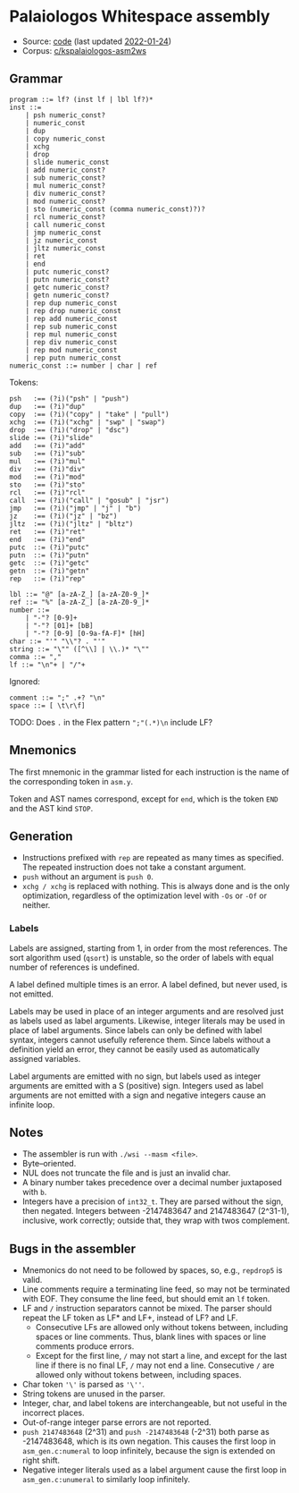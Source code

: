 # Palaiologos Whitespace assembly

- Source: [code](https://github.com/kspalaiologos/asm2ws)
  (last updated [2022-01-24](https://github.com/kspalaiologos/asm2ws/tree/92e33991c5465ec108206db1f028816d3d1e64d6))
- Corpus: [c/kspalaiologos-asm2ws](https://github.com/wspace/corpus/blob/main/c/kspalaiologos-asm2ws/project.json)

## Grammar

```bnf
program ::= lf? (inst lf | lbl lf?)*
inst ::=
    | psh numeric_const?
    | numeric_const
    | dup
    | copy numeric_const
    | xchg
    | drop
    | slide numeric_const
    | add numeric_const?
    | sub numeric_const?
    | mul numeric_const?
    | div numeric_const?
    | mod numeric_const?
    | sto (numeric_const (comma numeric_const)?)?
    | rcl numeric_const?
    | call numeric_const
    | jmp numeric_const
    | jz numeric_const
    | jltz numeric_const
    | ret
    | end
    | putc numeric_const?
    | putn numeric_const?
    | getc numeric_const?
    | getn numeric_const?
    | rep dup numeric_const
    | rep drop numeric_const
    | rep add numeric_const
    | rep sub numeric_const
    | rep mul numeric_const
    | rep div numeric_const
    | rep mod numeric_const
    | rep putn numeric_const
numeric_const ::= number | char | ref
```

Tokens:

```bnf
psh   :== (?i)("psh" | "push")
dup   :== (?i)"dup"
copy  :== (?i)("copy" | "take" | "pull")
xchg  :== (?i)("xchg" | "swp" | "swap")
drop  :== (?i)("drop" | "dsc")
slide :== (?i)"slide"
add   :== (?i)"add"
sub   :== (?i)"sub"
mul   :== (?i)"mul"
div   :== (?i)"div"
mod   :== (?i)"mod"
sto   :== (?i)"sto"
rcl   :== (?i)"rcl"
call  :== (?i)("call" | "gosub" | "jsr")
jmp   :== (?i)("jmp" | "j" | "b")
jz    :== (?i)("jz" | "bz")
jltz  :== (?i)("jltz" | "bltz")
ret   :== (?i)"ret"
end   :== (?i)"end"
putc  ::= (?i)"putc"
putn  ::= (?i)"putn"
getc  ::= (?i)"getc"
getn  ::= (?i)"getn"
rep   ::= (?i)"rep"

lbl ::= "@" [a-zA-Z_] [a-zA-Z0-9_]*
ref ::= "%" [a-zA-Z_] [a-zA-Z0-9_]*
number ::=
    | "-"? [0-9]+
    | "-"? [01]+ [bB]
    | "-"? [0-9] [0-9a-fA-F]* [hH]
char ::= "'" "\\"? . "'"
string ::= "\"" ([^\\] | \\.)* "\""
comma ::= ","
lf ::= "\n"+ | "/"+
```

Ignored:

```bnf
comment ::= ";" .+? "\n"
space ::= [ \t\r\f]
```

TODO: Does `.` in the Flex pattern `";"(.*)\n` include LF?

## Mnemonics

The first mnemonic in the grammar listed for each instruction is the name of the
corresponding token in `asm.y`.

Token and AST names correspond, except for `end`, which is the token `END` and
the AST kind `STOP`.

## Generation

- Instructions prefixed with `rep` are repeated as many times as specified. The
  repeated instruction does not take a constant argument.
- `push` without an argument is `push 0`.
- `xchg / xchg` is replaced with nothing. This is always done and is the only
  optimization, regardless of the optimization level with `-Os` or `-Of` or
  neither.

### Labels

Labels are assigned, starting from 1, in order from the most references. The
sort algorithm used (`qsort`) is unstable, so the order of labels with equal
number of references is undefined.

A label defined multiple times is an error. A label defined, but never used, is
not emitted.

Labels may be used in place of an integer arguments and are resolved just as
labels used as label arguments. Likewise, integer literals may be used in place
of label arguments. Since labels can only be defined with label syntax, integers
cannot usefully reference them. Since labels without a definition yield an
error, they cannot be easily used as automatically assigned variables.

Label arguments are emitted with no sign, but labels used as integer arguments
are emitted with a S (positive) sign. Integers used as label arguments are not
emitted with a sign and negative integers cause an infinite loop.

## Notes

- The assembler is run with `./wsi --masm <file>`.
- Byte–oriented.
- NUL does not truncate the file and is just an invalid char.
- A binary number takes precedence over a decimal number juxtaposed with `b`.
- Integers have a precision of `int32_t`. They are parsed without the sign, then
  negated. Integers between -2147483647 and 2147483647 (2^31-1), inclusive, work
  correctly; outside that, they wrap with twos complement.

## Bugs in the assembler

- Mnemonics do not need to be followed by spaces, so, e.g., `repdrop5` is valid.
- Line comments require a terminating line feed, so may not be terminated with
  EOF. They consume the line feed, but should emit an `lf` token.
- LF and `/` instruction separators cannot be mixed. The parser should repeat
  the LF token as LF* and LF+, instead of LF? and LF.
  - Consecutive LFs are allowed only without tokens between, including spaces or
    line comments. Thus, blank lines with spaces or line comments produce
    errors.
  - Except for the first line, `/` may not start a line, and except for the last
    line if there is no final LF, `/` may not end a line. Consecutive `/` are
    allowed only without tokens between, including spaces.
- Char token `'\'` is parsed as `'\''`.
- String tokens are unused in the parser.
- Integer, char, and label tokens are interchangeable, but not useful in the
  incorrect places.
- Out-of-range integer parse errors are not reported.
- `push 2147483648` (2^31) and `push -2147483648` (-2^31) both parse as
  -2147483648, which is its own negation. This causes the first loop in
  `asm_gen.c:numeral` to loop infinitely, because the sign is extended on right
  shift.
- Negative integer literals used as a label argument cause the first loop in
  `asm_gen.c:unumeral` to similarly loop infinitely.
